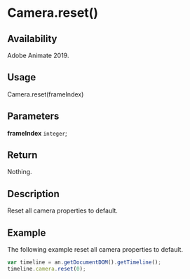 # Camera.reset()

## Availability

Adobe Animate 2019.

## Usage

Camera.reset(frameIndex)

## Parameters

**frameIndex** `integer`;

## Return

Nothing.

## Description

Reset all camera properties to default.

## Example

The following example reset all camera properties to default.

```javascript
var timeline = an.getDocumentDOM().getTimeline();
timeline.camera.reset(0);
```

